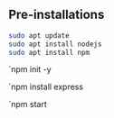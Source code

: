 ## Pre-installations

```bash
sudo apt update
sudo apt install nodejs
sudo apt install npm
```


`npm init -y

`npm install express

`npm start
